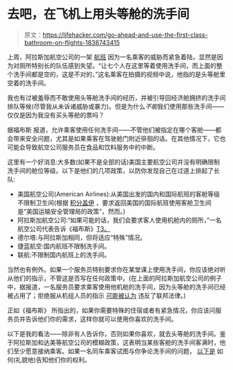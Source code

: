 # 去吧，在飞机上用头等舱的洗手间

> 原文：<https://lifehacker.com/go-ahead-and-use-the-first-class-bathroom-on-flights-1838743415>

上周，阿拉斯加航空公司的一架 [航班](https://newyork.cbslocal.com/2019/09/27/jfk-flight-emergency-landing-unruly-passenger-upset-over-bathroom/) 因为一名乘客的威胁而紧急着陆，显然是因为对厕所特别长的队伍感到失望。“让七个人在这里等着使用洗手间，而上面的整个洗手间都是空的，这是不对的，”这名乘客在拍摄的视频中说，他指的是头等舱里空着的洗手间。



我也有过被羞辱而不敢使用头等舱洗手间的经历，并被引导回经济舱拥挤的洗手间排队等候(尽管我从未诉诸威胁或暴力)。但是为什么*不能*我们使用那些洗手间——仅仅是因为我没有买头等舱的票吗？

据福布斯 报道，允许乘客使用任何洗手间——不管他们被指定在哪个客舱——都会带来安全问题，尤其是如果乘客在驾驶舱门附近徘徊的话。在其他情况下，它也可能会导致航空公司服务员在食品和饮料服务中的中断。

这里有一个好消息:大多数(如果不是全部的话)美国主要航空公司并没有明确限制洗手间的舱位等级。以下是他们的几项政策，以防你发现自己在过道上排起了长队:

*   美国航空公司(American Airlines):从美国出发的国内和国际航班的客舱等级不限制卫生间(根据 [积分盖伊](https://thepointsguy.com/news/aa-economy-first-class-bathrooms/) ，要求返回美国的国际航班使用客舱卫生间是“美国运输安全管理局的政策”，然而。)
*   阿拉斯加航空公司:“如果可能的话，我们会要求客人使用机舱内的厕所，”一名航空公司代表告诉《福布斯》[T3。](https://www.forbes.com/sites/jeremyalicandri/2019/05/29/first-class-bathrooms-are-for-all-passengers-mostly/#3130a4096eaa)
*   德尔塔:与阿拉斯加相同，但将适应“特殊”情况。
*   捷蓝航空:国内航班不限制洗手间。
*   联航:不限制国内航班上的洗手间。

当然也有例外。如果一个服务员特别要求你在某堂课上使用洗手间，你应该绝对听从他们的指示，不管这是否写在任何政策中。(在上面的阿拉斯加航空公司的例子中，据报道，一名服务员要求乘客使用他机舱的洗手间，因为头等舱的洗手间已经被占用了；拒绝服从机组人员的指示 [可能被认为](https://www.law.cornell.edu/uscode/text/49/46504) 违反了联邦法律。)

正如《福布斯》 所指出的，如果你需要特殊的住宿或者有紧急情况，你应该问服务员并告诉他们你的需求，这样你就可以使用你喜欢的洗手间。

以下是我的看法——除非有人告诉你，否则如果你喜欢，就去头等舱的洗手间。鉴于阿拉斯加和达美等航空公司的模糊政策，这表明当某些客舱的洗手间客满时，他们至少愿意接纳乘客。如果一名同车乘客试图与你争论洗手间的问题， [以下是](https://lifehacker.com/how-to-correct-someone-without-being-a-jerk-1838710695) 如何(礼貌地)告知他们你的权利。